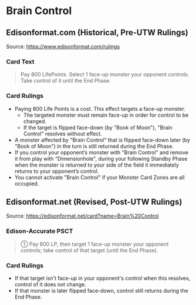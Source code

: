 # Brain Control

## Edisonformat.com (Historical, Pre-UTW Rulings)

Source: https://www.edisonformat.com/rulings

### Card Text

> Pay 800 LifePoints. Select 1 face-up monster your opponent controls. Take control of it until the End Phase.

### Card Rulings

*   Paying 800 Life Points is a cost. This effect targets a face-up monster.
    *   The targeted monster must remain face-up in order for control to be changed.
    *   If the target is flipped face-down (by "Book of Moon"), "Brain Control" resolves without effect.
*   A monster affected by "Brain Control" that is flipped face-down later (by "Book of Moon") in the turn is still returned during the End Phase.
*   If you control your opponent’s monster with "Brain Control" and remove it from play with "Dimensionhole", during your following Standby Phase when the monster is returned to your side of the field it immediately returns to your opponent’s control.
*   You cannot activate "Brain Control" if your Monster Card Zones are all occupied.

## Edisonformat.net (Revised, Post-UTW Rulings)

Source: https://edisonformat.net/card?name=Brain%20Control

### Edison-Accurate PSCT

> ① Pay 800 LP, then target 1 face-up monster your opponent controls; take control of that target (until the End Phase).

### Card Rulings

*   If that target isn't face-up in your opponent's control when this resolves, control of it does not change.
*   If that monster is later flipped face-down, control still returns during the End Phase.
            